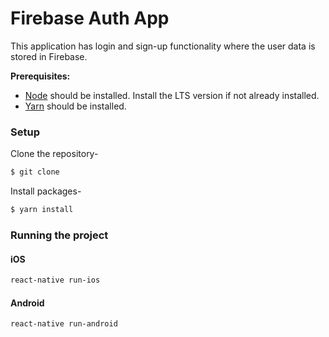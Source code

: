 # Firebase Auth App

This application has login and sign-up functionality where the user data is stored in Firebase.

**Prerequisites:**
- [Node](https://nodejs.org/en/download/) should be installed. Install the LTS version if not already installed.
- [Yarn](https://yarnpkg.com/lang/en/docs/install/) should be installed.

### Setup
Clone the repository-

```sh
$ git clone
```

Install packages-

```sh
$ yarn install
```

### Running the project
#### iOS
```sh
react-native run-ios
```
#### Android
```sh
react-native run-android
```
